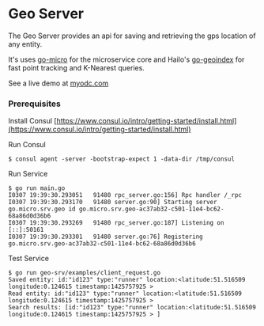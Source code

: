 # Geo Server

The Geo Server provides an api for saving and retrieving the gps location of any entity.

It's uses [go-micro](https://github.com/myodc/go-micro) for the microservice core and Hailo's [go-geoindex](https://github.com/hailocab/go-geoindex) for fast point tracking and K-Nearest queries. 

See a live demo at [myodc.com](http://myodc.com)

### Prerequisites

Install Consul
[https://www.consul.io/intro/getting-started/install.html](https://www.consul.io/intro/getting-started/install.html)

Run Consul
```
$ consul agent -server -bootstrap-expect 1 -data-dir /tmp/consul
```

Run Service
```
$ go run main.go 
I0307 19:39:30.293051   91480 rpc_server.go:156] Rpc handler /_rpc
I0307 19:39:30.293170   91480 server.go:90] Starting server go.micro.srv.geo id go.micro.srv.geo-ac37ab32-c501-11e4-bc62-68a86d0d36b6
I0307 19:39:30.293269   91480 rpc_server.go:187] Listening on [::]:50161
I0307 19:39:30.293301   91480 server.go:76] Registering go.micro.srv.geo-ac37ab32-c501-11e4-bc62-68a86d0d36b6
```

Test Service
```
$ go run geo-srv/examples/client_request.go
Saved entity: id:"id123" type:"runner" location:<latitude:51.516509 longitude:0.124615 timestamp:1425757925 > 
Read entity: id:"id123" type:"runner" location:<latitude:51.516509 longitude:0.124615 timestamp:1425757925 > 
Search results: [id:"id123" type:"runner" location:<latitude:51.516509 longitude:0.124615 timestamp:1425757925 > ]
```
